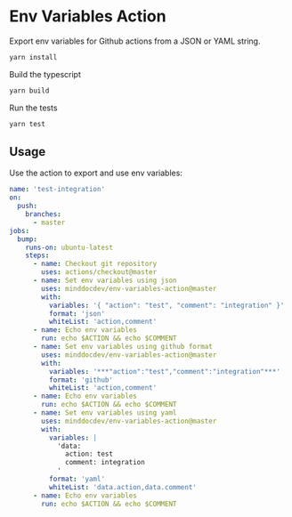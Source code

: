 # Env Variables Action

Export env variables for Github actions from a JSON or YAML string.

```bash
yarn install
```

Build the typescript

```bash
yarn build
```

Run the tests

```bash
yarn test
```

## Usage

Use the action to export and use env variables:

```yaml
name: 'test-integration'
on:
  push:
    branches:
      - master
jobs:
  bump:
    runs-on: ubuntu-latest
    steps:
      - name: Checkout git repository
        uses: actions/checkout@master
      - name: Set env variables using json
        uses: minddocdev/env-variables-action@master
        with:
          variables: '{ "action": "test", "comment": "integration" }'
          format: 'json'
          whiteList: 'action,comment'
      - name: Echo env variables
        run: echo $ACTION && echo $COMMENT
      - name: Set env variables using github format
        uses: minddocdev/env-variables-action@master
        with:
          variables: '***"action":"test","comment":"integration"***'
          format: 'github'
          whiteList: 'action,comment'
      - name: Echo env variables
        run: echo $ACTION && echo $COMMENT
      - name: Set env variables using yaml
        uses: minddocdev/env-variables-action@master
        with:
          variables: |
            'data:
              action: test
              comment: integration
            '
          format: 'yaml'
          whiteList: 'data.action,data.comment'
      - name: Echo env variables
        run: echo $ACTION && echo $COMMENT
```
